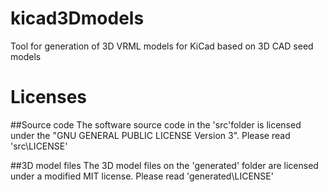 # kicad3Dmodels
Tool for generation of 3D VRML models for KiCad based on 3D CAD seed models

# Licenses

##Source code
The software source code in the 'src'folder is licensed under the "GNU GENERAL PUBLIC LICENSE Version 3". Please read 'src\LICENSE'

##3D model files
The 3D model files on the 'generated' folder are licensed under a modified MIT license. Please read 'generated\LICENSE'

